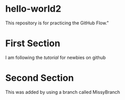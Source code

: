 # hello-world2
This repository is for practicing the GitHub Flow."

# First Section
I am following the *tutorial* for newbies on github

# Second Section
This was added by using a branch called MissyBranch
